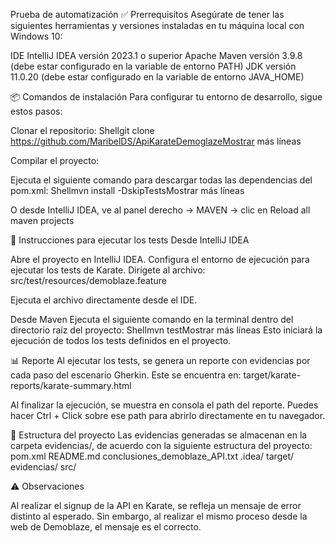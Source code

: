 Prueba de automatización
✅ Prerrequisitos
Asegúrate de tener las siguientes herramientas y versiones instaladas en tu máquina local con Windows 10:

IDE IntelliJ IDEA versión 2023.1 o superior
Apache Maven versión 3.9.8 (debe estar configurado en la variable de entorno PATH)
JDK versión 11.0.20 (debe estar configurado en la variable de entorno JAVA_HOME)


📦 Comandos de instalación
Para configurar tu entorno de desarrollo, sigue estos pasos:


Clonar el repositorio:
Shellgit clone https://github.com/MaribelDS/ApiKarateDemoglazeMostrar más líneas


Compilar el proyecto:

Ejecuta el siguiente comando para descargar todas las dependencias del pom.xml:
Shellmvn install -DskipTestsMostrar más líneas

O desde IntelliJ IDEA, ve al panel derecho → MAVEN → clic en Reload all maven projects




🧪 Instrucciones para ejecutar los tests
Desde IntelliJ IDEA

Abre el proyecto en IntelliJ IDEA.
Configura el entorno de ejecución para ejecutar los tests de Karate.
Dirígete al archivo:
src/test/resources/demoblaze.feature


Ejecuta el archivo directamente desde el IDE.

Desde Maven
Ejecuta el siguiente comando en la terminal dentro del directorio raíz del proyecto:
Shellmvn testMostrar más líneas
Esto iniciará la ejecución de todos los tests definidos en el proyecto.

📊 Reporte
Al ejecutar los tests, se genera un reporte con evidencias por cada paso del escenario Gherkin. Este se encuentra en:
target/karate-reports/karate-summary.html

Al finalizar la ejecución, se muestra en consola el path del reporte. Puedes hacer Ctrl + Click sobre ese path para abrirlo directamente en tu navegador.

📁 Estructura del proyecto
Las evidencias generadas se almacenan en la carpeta evidencias/, de acuerdo con la siguiente estructura del proyecto:
pom.xml
README.md
conclusiones_demoblaze_API.txt
.idea/
target/
evidencias/
src/


⚠️ Observaciones

Al realizar el signup de la API en Karate, se refleja un mensaje de error distinto al esperado.
Sin embargo, al realizar el mismo proceso desde la web de Demoblaze, el mensaje es el correcto.

